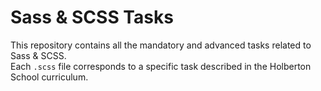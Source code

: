 # Sass & SCSS Tasks

This repository contains all the mandatory and advanced tasks related to Sass & SCSS.  
Each `.scss` file corresponds to a specific task described in the Holberton School curriculum.

